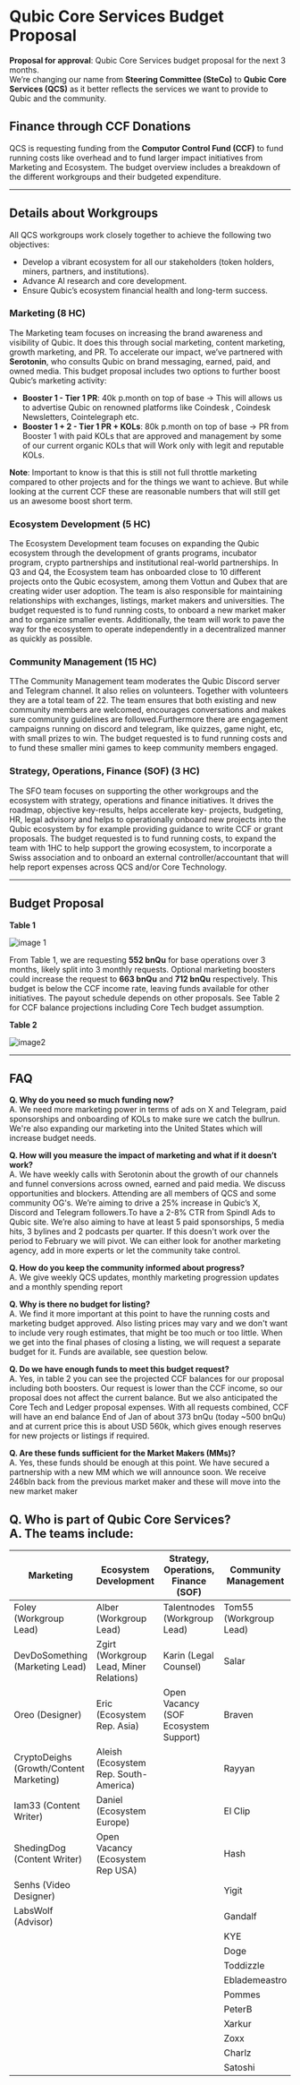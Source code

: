 # Qubic Core Services Budget Proposal

**Proposal for approval**: Qubic Core Services budget proposal for the next 3 months.  
We’re changing our name from **Steering Committee (SteCo)** to **Qubic Core Services (QCS)** as it better reflects the services we want to provide to Qubic and the community.

## Finance through CCF Donations

QCS is requesting funding from the **Computor Control Fund (CCF)** to fund running costs like overhead and to fund larger impact initiatives from Marketing and Ecosystem. The budget overview includes a breakdown of the different workgroups and their budgeted expenditure.

---

## Details about Workgroups

All QCS workgroups work closely together to achieve the following two objectives:

- Develop a vibrant ecosystem for all our stakeholders (token holders, miners, partners, and institutions).
- Advance AI research and core development.
- Ensure Qubic’s ecosystem financial health and long-term success.

### Marketing (8 HC)

The Marketing team focuses on increasing the brand awareness and visibility of Qubic. It does this through social marketing, content marketing, growth marketing, and PR. To accelerate our impact, we’ve partnered with **Serotonin**, who consults Qubic on brand messaging, earned, paid, and owned media. This budget proposal includes two options to further boost Qubic’s marketing activity:

- **Booster 1 - Tier 1 PR**: 40k p.month on top of base  -> This will allows us to advertise Qubic on renowned platforms like Coindesk , Coindesk Newsletters, Cointelegraph etc.
- **Booster 1 + 2 - Tier 1 PR + KOLs**: 80k p.month on top of base -> PR from Booster 1 with paid KOLs that are approved and management by some of our current organic KOLs that will Work only with legit and reputable KOLs.

**Note**: Important to know is that this is still not full throttle marketing compared to other projects and for the things we want to achieve. But while looking at the current CCF these are reasonable numbers that will still get us an awesome boost short term. 


### Ecosystem Development (5 HC)

The Ecosystem Development team focuses on expanding the Qubic ecosystem through the development of grants programs, incubator program, crypto partnerships and institutional real-world partnerships. In Q3 and Q4, the Ecosystem team has onboarded close to 10 different projects onto the Qubic ecosystem, among them Vottun and Qubex that are creating wider user adoption. The team is also responsible for maintaining relationships with exchanges, listings, market makers and universities. The budget requested is to fund running costs, to onboard a new market maker and to organize smaller events. Additionally, the team will work to pave the way for the ecosystem to operate independently in a decentralized manner as quickly as possible.


### Community Management (15 HC)

TThe Community Management team moderates the Qubic Discord server and Telegram channel. It also relies on volunteers. Together with volunteers they are a total team of 22. The team ensures that both existing and new community members are welcomed, encourages conversations and makes sure community guidelines are followed.Furthermore there are engagement campaigns running on discord and telegram, like quizzes, game night, etc, with small prizes to win. The budget requested is to fund running costs and to fund these smaller mini games to keep community members engaged.

### Strategy, Operations, Finance (SOF) (3 HC)

The SFO team focuses on supporting the other workgroups and the ecosystem with strategy, operations and finance initiatives. It drives the roadmap, objective key-results, helps accelerate key- projects, budgeting, HR, legal advisory and helps to operationally onboard new projects into the Qubic ecosystem by for example providing guidance to write CCF or grant proposals. The budget requested is to fund running costs, to expand the team with 1HC to help support the growing ecosystem, to incorporate a Swiss association and to onboard an external controller/accountant that will help report expenses across QCS and/or Core Technology. 

---

## Budget Proposal

**Table 1**  

![image 1](https://github.com/user-attachments/assets/3749649c-e2b2-4c15-96ae-7eeecc6eaea3)

From Table 1, we are requesting **552 bnQu** for base operations over 3 months, likely split into 3 monthly requests. Optional marketing boosters could increase the request to **663 bnQu** and **712 bnQu** respectively. This budget is below the CCF income rate, leaving funds available for other initiatives. The payout schedule depends on other proposals. See Table 2 for CCF balance projections including Core Tech budget assumption.

**Table 2**

![image2](https://github.com/user-attachments/assets/59c9da4b-b0ec-49c4-806d-72575ea09f44)

---

## FAQ

**Q. Why do you need so much funding now?**  
A. We need more marketing power in terms of ads on X and Telegram, paid sponsorships and onboarding of KOLs to make sure we catch the bullrun. We're also expanding our marketing into the United States which will increase budget needs.

**Q. How will you measure the impact of marketing and what if it doesn’t work?**  
A. We have weekly calls with Serotonin about the growth of our channels and funnel conversions across owned, earned and paid media. We discuss opportunities and blockers. Attending are all members of QCS and some community OG's. We’re aiming to drive a 25% increase in Qubic’s X, Discord and Telegram followers.To have a 2-8% CTR from Spindl Ads to Qubic site. We’re also aiming to have at least 5 paid sponsorships, 5 media hits, 3 bylines and 2 podcasts per quarter. 
If this doesn't work over the period to February we will pivot. We can either look for another marketing agency, add in more experts or let the community take control.

**Q. How do you keep the community informed about progress?**  
A. We give weekly QCS updates, monthly marketing progression updates and a monthly spending report

**Q. Why is there no budget for listing?**  
A. We find it more important at this point to have the running costs and marketing budget approved. Also listing prices may vary and we don't want to include very rough estimates, that might be too much or too little. When we get into the final phases of closing a listing, we will request a separate budget for it. Funds are available, see question below.

**Q. Do we have enough funds to meet this budget request?**  
A. Yes, in table 2 you can see the projected CCF balances for our proposal including both boosters. Our request is lower than the CCF income, so our proposal does not affect the current balance. But we also anticipated the Core Tech and Ledger proposal expenses. With all requests combined, CCF will have an end balance End of Jan of about 373 bnQu (today ~500 bnQu) and at current price this is about USD 560k, which gives enough reserves for new projects or listings if required. 

**Q. Are these funds sufficient for the Market Makers (MMs)?**  
A. Yes, these funds should be enough at this point. We have secured a partnership with a new MM which we will announce soon. We receive 246bln back from the previous market maker and these will move into the new market maker

**Q. Who is part of Qubic Core Services?**  
A. The teams include:
---
| Marketing                        | Ecosystem Development          | Strategy, Operations, Finance (SOF) | Community Management        |
|----------------------------------|--------------------------------|-------------------------------------|-----------------------------|
| Foley (Workgroup Lead)           | Alber (Workgroup Lead)         | Talentnodes (Workgroup Lead)        | Tom55 (Workgroup Lead)      |
| DevDoSomething (Marketing Lead)  | Zgirt (Workgroup Lead, Miner Relations) | Karin (Legal Counsel)             | Salar                       |
| Oreo (Designer)                  | Eric (Ecosystem Rep. Asia)     | Open Vacancy (SOF Ecosystem Support)| Braven                      |
| CryptoDeighs (Growth/Content Marketing) | Aleish (Ecosystem Rep. South-America) |                                  | Rayyan                      |
| Iam33 (Content Writer)           | Daniel (Ecosystem Europe)      |                                     | El Clip                     |
| ShedingDog (Content Writer)      | Open Vacancy (Ecosystem Rep USA)|                                     | Hash                        |
| Senhs (Video Designer)           |                                |                                     | Yigit                       |
| LabsWolf (Advisor)               |                                |                                     | Gandalf                     |
|                                  |                                |                                     | KYE                         |
|                                  |                                |                                     | Doge                        |
|                                  |                                |                                     | Toddizzle                   |
|                                  |                                |                                     | Eblademeastro               |
|                                  |                                |                                     | Pommes                      |
|                                  |                                |                                     | PeterB                      |
|                                  |                                |                                     | Xarkur                      |
|                                  |                                |                                     | Zoxx                        |
|                                  |                                |                                     | Charlz                      |
|                                  |                                |                                     | Satoshi                     |


